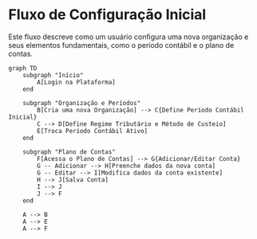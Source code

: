 # Fluxo de Configuração Inicial

Este fluxo descreve como um usuário configura uma nova organização e seus elementos fundamentais, como o período contábil e o plano de contas.

```mermaid
graph TD
    subgraph "Início"
        A[Login na Plataforma]
    end

    subgraph "Organização e Períodos"
        B[Cria uma nova Organização] --> C{Define Período Contábil Inicial}
        C --> D[Define Regime Tributário e Método de Custeio]
        E[Troca Período Contábil Ativo]
    end

    subgraph "Plano de Contas"
        F[Acessa o Plano de Contas] --> G{Adicionar/Editar Conta}
        G -- Adicionar --> H[Preenche dados da nova conta]
        G -- Editar --> I[Modifica dados da conta existente]
        H --> J[Salva Conta]
        I --> J
        J --> F
    end
    
    A --> B
    A --> E
    A --> F
```